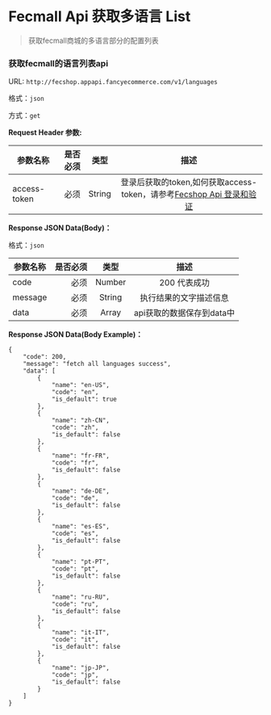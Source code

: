 Fecmall Api 获取多语言 List
=====================

> 获取fecmall商城的多语言部分的配置列表

### 获取fecmall的语言列表api



URL: `http://fecshop.appapi.fancyecommerce.com/v1/languages`

格式：`json`

方式：`get`

**Request Header 参数:**


| 参数名称        | 是否必须    |  类型       |  描述     |
| ----------------| -----:      | :----:      |:----:     |
| access-token    | 必须        |   String    | 登录后获取的token,如何获取access-token，请参考[Fecshop Api 登录和验证](fecshop-api-login-and-verification.md)|



**Response JSON Data(Body)：**

格式：`json`

| 参数名称        | 是否必须    |  类型       |  描述        |
| ----------------| -----:      | :----:      |:----:        | 
| code            | 必须        |   Number    | 200 代表成功 |
| message         | 必须        |   String    | 执行结果的文字描述信息  |
| data            | 必须        |   Array    | api获取的数据保存到data中  |

**Response JSON Data(Body Example)：**


```
{
    "code": 200,
    "message": "fetch all languages success",
    "data": [
        {
            "name": "en-US",
            "code": "en",
            "is_default": true
        },
        {
            "name": "zh-CN",
            "code": "zh",
            "is_default": false
        },
        {
            "name": "fr-FR",
            "code": "fr",
            "is_default": false
        },
        {
            "name": "de-DE",
            "code": "de",
            "is_default": false
        },
        {
            "name": "es-ES",
            "code": "es",
            "is_default": false
        },
        {
            "name": "pt-PT",
            "code": "pt",
            "is_default": false
        },
        {
            "name": "ru-RU",
            "code": "ru",
            "is_default": false
        },
        {
            "name": "it-IT",
            "code": "it",
            "is_default": false
        },
        {
            "name": "jp-JP",
            "code": "jp",
            "is_default": false
        }
    ]
}
```










